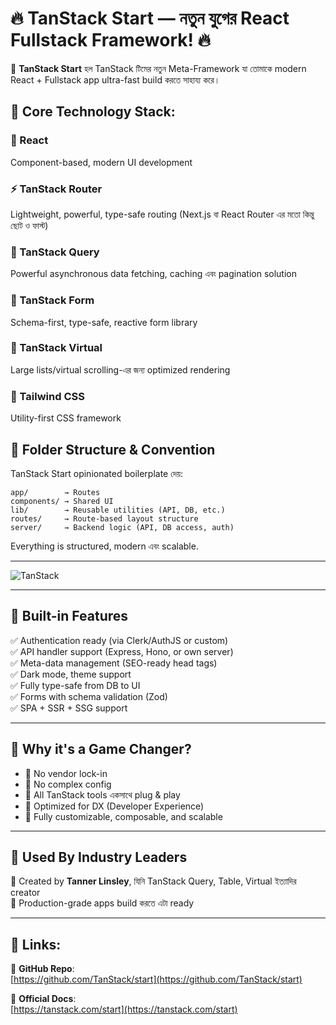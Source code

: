 
# 🔥 TanStack Start — নতুন যুগের React Fullstack Framework! 🔥 

🚀 **TanStack Start** হল TanStack টিমের নতুন Meta-Framework যা তোমাকে modern React + Fullstack app ultra-fast build করতে সাহায্য করে।



## 🔧 Core Technology Stack:

### 🧠 React  
Component-based, modern UI development

### ⚡ TanStack Router  
Lightweight, powerful, type-safe routing (Next.js বা React Router এর মতো কিন্তু ছোট ও ফাস্ট)

### 📡 TanStack Query  
Powerful asynchronous data fetching, caching এবং pagination solution

### 🧾 TanStack Form  
Schema-first, type-safe, reactive form library

### 🔁 TanStack Virtual  
Large lists/virtual scrolling-এর জন্য optimized rendering

### 🎨 Tailwind CSS  
Utility-first CSS framework



## 📁 Folder Structure & Convention

TanStack Start opinionated boilerplate দেয়:

```
app/        → Routes  
components/ → Shared UI  
lib/        → Reusable utilities (API, DB, etc.)  
routes/     → Route-based layout structure  
server/     → Backend logic (API, DB access, auth)
```

Everything is structured, modern এবং scalable.

---
![TanStack](https://i.ibb.co/pj17dbVP/1-M1p-F2-Wqu-QXgw82-L6-2-Ag-g.jpg)

---

## 🔐 Built-in Features

✅ Authentication ready (via Clerk/AuthJS or custom)  
✅ API handler support (Express, Hono, or own server)  
✅ Meta-data management (SEO-ready head tags)  
✅ Dark mode, theme support  
✅ Fully type-safe from DB to UI  
✅ Forms with schema validation (Zod)  
✅ SPA + SSR + SSG support

---

## 🧠 Why it's a Game Changer?

- 🔸 No vendor lock-in  
- 🔸 No complex config  
- 🔸 All TanStack tools একসাথে plug & play  
- 🔸 Optimized for DX (Developer Experience)  
- 🔸 Fully customizable, composable, and scalable

---

## 🔗 Used By Industry Leaders

🧪 Created by **Tanner Linsley**, যিনি TanStack Query, Table, Virtual ইত্যাদির creator  
🎯 Production-grade apps build করতে এটা ready

---

## 📌 Links:

🔗 **GitHub Repo**:  
[https://github.com/TanStack/start](https://github.com/TanStack/start)

🔗 **Official Docs**:  
[https://tanstack.com/start](https://tanstack.com/start)
